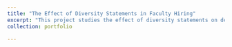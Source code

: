 ```yaml
---
title: "The Effect of Diversity Statements in Faculty Hiring"
excerpt: "This project studies the effect of diversity statements on demographics of the hired faculty and educational outcomes of students."
collection: portfolio

---
```



